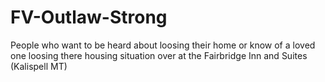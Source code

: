 # FV-Outlaw-Strong
People who want to be heard about loosing their home or know of a loved one loosing there housing situation over at the Fairbridge Inn and Suites (Kalispell MT)
